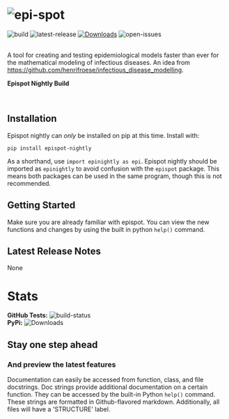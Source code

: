 # ![epi-spot](https://i.ibb.co/m9yS1yh/epispot-nightly.jpg)
![build](https://img.shields.io/badge/build-nightly-black)
![latest-release](https://shields.mitmproxy.org/pypi/v/epispot-nightly.svg?color=success)
[![Downloads](https://pepy.tech/badge/epispot-nightly)](https://pepy.tech/project/epispot-nightly)
![open-issues](https://img.shields.io/github/issues-search/epispot/epispot?color=red&label=Open%20Issues&query=is%3Aopen%20label%3Anightly)
<br><br>

A tool for creating and testing epidemiological models faster than ever for the mathematical modeling of infectious 
diseases. An idea from https://github.com/henrifroese/infectious_disease_modelling.

**Epispot Nightly Build**

<br>

## Installation

Epispot nightly can _only_ be installed on pip at this time.
Install with:
```
pip install epispot-nightly
```
As a shorthand, use `import epinightly as epi`.
Epispot nightly should be imported as `epinightly` to avoid confusion with the `epispot` package.
This means both packages can be used in the same program, though this is not recommended.

## Getting Started

Make sure you are already familiar with epispot. You can view the new functions and changes by using the built in python `help()` command.

## Latest Release Notes

None

# Stats
**GitHub Tests:** ![build-status](https://github.com/epispot/epispot/workflows/build/badge.svg?branch=nightly)
<br>**PyPi:** ![Downloads](https://pepy.tech/badge/epispot-nightly)

## Stay one step ahead
### And preview the latest features
Documentation can easily be accessed from function, class, and file docstrings.
Doc strings provide additional documentation on a certain function.
They can be accessed by the built-in Python `help()` command.
These strings are formatted in Github-flavored markdown.
Additionally, all files will have a 'STRUCTURE' label.
